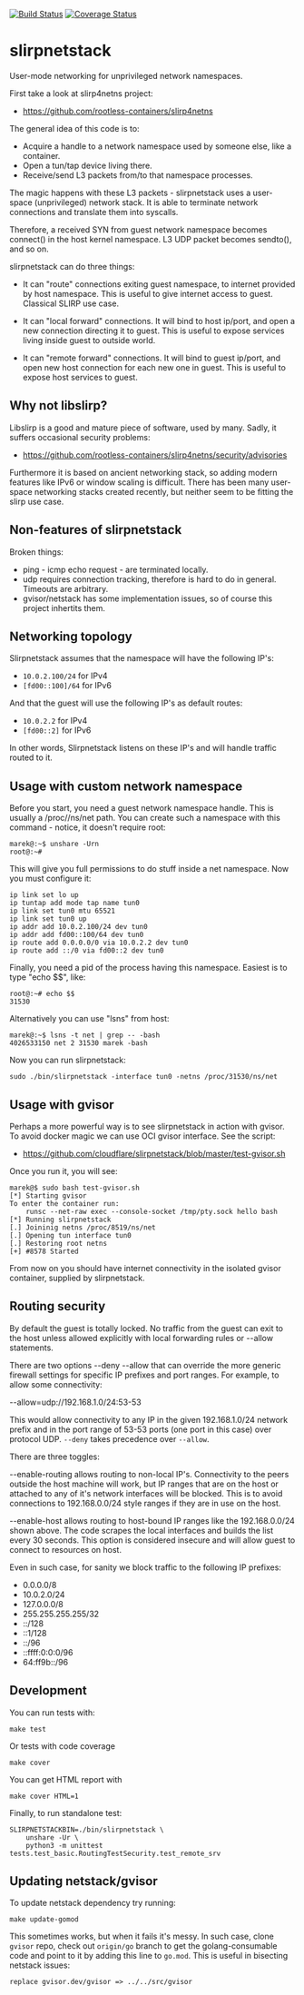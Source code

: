 [![Build Status](https://travis-ci.org/majek/slirpnetstack.svg?branch=master)](https://travis-ci.org/majek/slirpnetstack) [![Coverage Status](https://coveralls.io/repos/github/majek/slirpnetstack/badge.svg?branch=master)](https://coveralls.io/github/majek/slirpnetstack?branch=master)

slirpnetstack
=============

User-mode networking for unprivileged network namespaces.


First take a look at slirp4netns project:

 - https://github.com/rootless-containers/slirp4netns


The general idea of this code is to:

 - Acquire a handle to a network namespace used by someone else, like
   a container.
 - Open a tun/tap device living there.
 - Receive/send L3 packets from/to that namespace processes.

The magic happens with these L3 packets - slirpnetstack uses a
user-space (unprivileged) network stack. It is able to terminate
network connections and translate them into syscalls.

Therefore, a received SYN from guest network namespace becomes
connect() in the host kernel namespace. L3 UDP packet becomes
sendto(), and so on.

slirpnetstack can do three things:

 - It can "route" connections exiting guest namespace, to internet
   provided by host namespace. This is useful to give internet access
   to guest. Classical SLIRP use case.

 - It can "local forward" connections. It will bind to host ip/port,
   and open a new connection directing it to guest. This is useful to
   expose services living inside guest to outside world.

 - It can "remote forward" connections. It will bind to guest ip/port,
   and open new host connection for each new one in guest. This is
   useful to expose host services to guest.

Why not libslirp?
----------------

Libslirp is a good and mature piece of software, used by many. Sadly,
it suffers occasional security problems:

 - https://github.com/rootless-containers/slirp4netns/security/advisories

Furthermore it is based on ancient networking stack, so adding modern
features like IPv6 or window scaling is difficult. There has been many
user-space networking stacks created recently, but neither seem to be
fitting the slirp use case.

Non-features of slirpnetstack
-----------------------------

Broken things:

 - ping - icmp echo request - are terminated locally.
 - udp requires connection tracking, therefore is hard to do in
   general. Timeouts are arbitrary.
 - gvisor/netstack has some implementation issues, so of course this
   project inhertits them.

Networking topology
-------------------

Slirpnetstack assumes that the namespace will have the following IP's:

  - `10.0.2.100/24` for IPv4
  - `[fd00::100]/64` for IPv6

And that the guest will use the following IP's as default routes:

  - `10.0.2.2` for IPv4
  - `[fd00::2]` for IPv6

In other words, Slirpnetstack listens on these IP's and will handle
traffic routed to it.


Usage with custom network namespace
-----------------------------------

Before you start, you need a guest network namespace handle. This is
usually a /proc/<pid>/ns/net path. You can create such a namespace
with this command - notice, it doesn't require root:

    marek@:~$ unshare -Urn
    root@:~#

This will give you full permissions to do stuff inside a net
namespace. Now you must configure it:

```
ip link set lo up
ip tuntap add mode tap name tun0
ip link set tun0 mtu 65521
ip link set tun0 up
ip addr add 10.0.2.100/24 dev tun0
ip addr add fd00::100/64 dev tun0
ip route add 0.0.0.0/0 via 10.0.2.2 dev tun0
ip route add ::/0 via fd00::2 dev tun0
```

Finally, you need a pid of the process having this namespace. Easiest
is to type "echo $$", like:

    root@:~# echo $$
    31530

Alternatively you can use "lsns" from host:

    marek@:~$ lsns -t net | grep -- -bash
    4026533150 net 2 31530 marek -bash

Now you can run slirpnetstack:

    sudo ./bin/slirpnetstack -interface tun0 -netns /proc/31530/ns/net


Usage with gvisor
-----------------

Perhaps a more powerful way is to see slirpnetstack in action with
gvisor. To avoid docker magic we can use OCI gvisor interface. See the
script:

   - https://github.com/cloudflare/slirpnetstack/blob/master/test-gvisor.sh

Once you run it, you will see:

```
marek@$ sudo bash test-gvisor.sh
[*] Starting gvisor
To enter the container run:
    runsc --net-raw exec --console-socket /tmp/pty.sock hello bash
[*] Running slirpnetstack
[.] Joininig netns /proc/8519/ns/net
[.] Opening tun interface tun0
[.] Restoring root netns
[+] #8578 Started
```

From now on you should have internet connectivity in the isolated
gvisor container, supplied by slirpnetstack.


Routing security
----------------

By default the guest is totally locked. No traffic from the guest can
exit to the host unless allowed explicitly with local forwarding rules
or --allow statements.

There are two options --deny --allow that can override the more
generic firewall settings for specific IP prefixes and port
ranges. For example, to allow some connectivity:

 --allow=udp://192.168.1.0/24:53-53

This would allow connectivity to any IP in the given 192.168.1.0/24 network
prefix and in the port range of 53-53 ports (one port in this case)
over protocol UDP. `--deny` takes precedence over `--allow`.

There are three toggles:

--enable-routing allows routing to non-local IP's. Connectivity to the
peers outside the host machine will work, but IP ranges that are on
the host or attached to any of it's network interfaces will be
blocked. This is to avoid connections to 192.168.0.0/24 style ranges
if they are in use on the host.

--enable-host allows routing to host-bound IP ranges like the
192.168.0.0/24 shown above. The code scrapes the local interfaces and
builds the list every 30 seconds. This option is considered insecure
and will allow guest to connect to resources on host.

Even in such case, for sanity we block traffic to the following IP
prefixes:

 - 0.0.0.0/8
 - 10.0.2.0/24
 - 127.0.0.0/8
 - 255.255.255.255/32
 - ::/128
 - ::1/128
 - ::/96
 - ::ffff:0:0:0/96
 - 64:ff9b::/96


Development
-----------

You can run tests with:

    make test

Or tests with code coverage

    make cover

You can get HTML report with

    make cover HTML=1

Finally, to run standalone test:

    SLIRPNETSTACKBIN=./bin/slirpnetstack \
        unshare -Ur \
        python3 -m unittest tests.test_basic.RoutingTestSecurity.test_remote_srv


Updating netstack/gvisor
------------------------

To update netstack dependency try running:

    make update-gomod

This sometimes works, but when it fails it's messy. In such case,
clone `gvisor` repo, check out `origin/go` branch to get the
golang-consumable code and point to it by adding this line to
`go.mod`. This is useful in bisecting netstack issues:

    replace gvisor.dev/gvisor => ../../src/gvisor
